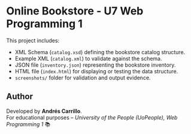 # Online Bookstore - U7 Web Programming 1

This project includes:
- XML Schema (`catalog.xsd`) defining the bookstore catalog structure.
- Example XML (`catalog.xml`) to validate against the schema.
- JSON file (`inventory.json`) representing the bookstore inventory.
- HTML file (`index.html`) for displaying or testing the data structure.
- `screenshots/` folder for validation and output evidence.

## Author
Developed by **Andrés Carrillo**.  
For educational purposes – *University of the People (UoPeople), Web Programming 1* 📚 